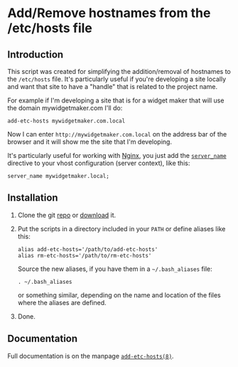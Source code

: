 # Add/Remove hostnames from the /etc/hosts file

## Introduction

This script was created for simplifying the addition/removal of
hostnames to the `/etc/hosts` file. It's particularly useful if you're
developing a site locally and want that site to have a "handle" that
is related to the project name.

For example if I'm developing a site that is for a widget maker that
will use the domain mywidgetmaker.com I'll do:

    add-etc-hosts mywidgetmaker.com.local
   
Now I can enter `http://mywidgetmaker.com.local` on the address bar of the
browser and it will show me the site that I'm developing.

It's particularly useful for working with [Nginx](http://nginx.org), 
you just add the
[`server_name`](http://wiki.nginx.org/HttpCoreModule#server_name)
directive to your vhost configuration (server context), like this:

    server_name mywidgetmaker.local;  

## Installation

 1. Clone the git [repo](git://github.com/perusio/add-etc-hosts.git) or [download](https://github.com/perusio/add-etc-hosts/archives/master) it.
 
 2. Put the scripts in a directory included in your `PATH` or define
    aliases like this:
        
        alias add-etc-hosts='/path/to/add-etc-hosts'
        alias rm-etc-hosts='/path/to/rm-etc-hosts'
        
    Source the new aliases, if you have them in a `~/.bash_aliases` file:
    
        . ~/.bash_aliases
        
    or something similar, depending on the name and location of the
    files where the aliases are defined.    
        
 3. Done.
 
## Documentation
 
Full documentation is on the  manpage [`add-etc-hosts(8)`](http://github.perusio.org/add-etc-hosts).
